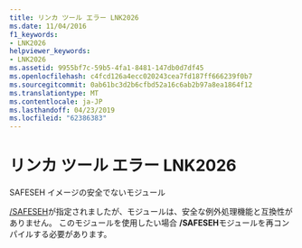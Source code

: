 ```yaml
---
title: リンカ ツール エラー LNK2026
ms.date: 11/04/2016
f1_keywords:
- LNK2026
helpviewer_keywords:
- LNK2026
ms.assetid: 9955bf7c-59b5-4fa1-8481-147db0d7df45
ms.openlocfilehash: c4fcd126a4ecc020243cea7fd187ff666239f0b7
ms.sourcegitcommit: 0ab61bc3d2b6cfbd52a16c6ab2b97a8ea1864f12
ms.translationtype: MT
ms.contentlocale: ja-JP
ms.lasthandoff: 04/23/2019
ms.locfileid: "62386383"
---
```

# <a name="linker-tools-error-lnk2026"></a>リンカ ツール エラー LNK2026

SAFESEH イメージの安全でないモジュール

[/SAFESEH](../../build/reference/safeseh-image-has-safe-exception-handlers.md)が指定されましたが、モジュールは、安全な例外処理機能と互換性がありません。 このモジュールを使用したい場合 **/SAFESEH**モジュールを再コンパイルする必要があります。